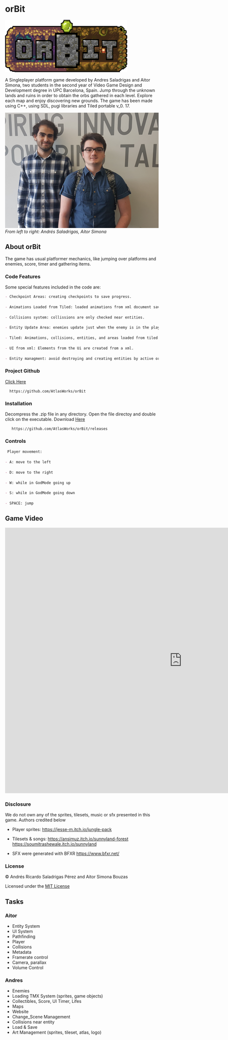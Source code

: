 # orBit

![orBit](https://raw.githubusercontent.com/AtlasWorks/orBit/master/Website/orBit_logo.png)

A Singleplayer platform game developed by Andres Saladrigas and Aitor Simona, two students in the second year of Video Game Design and Development degree in UPC Barcelona, Spain. 
Jump through the unknown lands and ruins in order to obtain the orbs gathered in each level. Explore each map and enjoy discovering new grounds. 
The game has been made using C++, using SDL, pugi libraries and Tiled portable v_0. 17.

![Team Photo](https://raw.githubusercontent.com/AtlasWorks/orBit/master/Website/members%20foto.jpg)
*From left to right:  Andrés Saladrigas, Aitor Simona*

## About orBit
The game has usual platformer mechanics, like jumping over platforms and enemies, score, timer and gathering items.

### Code Features
Some special features included in the code are:
```markdown
- Checkpoint Areas: creating checkpoints to save progress.

- Animations Loaded from Tiled: loaded animations from xml document save from Tiled.

- Collisions system: collissions are only checked near entities.

- Entity Update Area: enemies update just when the enemy is in the player depth of field.

- Tiled: Animations, collisions, entities, and areas loaded from tiled.

- UI from xml: Elements from the Ui are created from a xml.

- Entity managment: avoid destroying and creating entities by active or inactive system.
```
### Project Github
	
[Click Here](https://github.com/AtlasWorks/orBit) 
      
      https://github.com/AtlasWorks/orBit
  
### Installation

Decompress the .zip file in any directory. Open the file directoy and double click on the executable.
Download [Here](https://github.com/AtlasWorks/orBit/releases) 
    
       https://github.com/AtlasWorks/orBit/releases

### Controls


```markdown
 Player movement:

- A: move to the left

- D: move to the right

- W: while in GodMode going up

- S: while in GodMode going down

- SPACE: jump
```
## Game Video

<html>
<body>

<iframe width="1160" height="870" src="https://www.youtube.com/embed/hxSv7Yk8KYc" frameborder="0" allow="accelerometer; autoplay; encrypted-media; gyroscope; picture-in-picture" allowfullscreen></iframe>

</body>
</html>

### Disclosure

We do not own any of the sprites, tilesets, music or sfx presented in this game. Authors credited below

- Player sprites:
https://jesse-m.itch.io/jungle-pack

- Tilesets & songs:
https://ansimuz.itch.io/sunnyland-forest
https://soumitrashewale.itch.io/sunnyland

- SFX were generated with BFXR
https://www.bfxr.net/

### License

© Andrés Ricardo Saladrigas Pérez and Aitor Simona Bouzas

Licensed under the [MIT License](https://github.com/AtlasWorks/orBit/blob/master/LICENSE.txt)

## Tasks

### Aitor

- Entity System 
- UI System 
- Pathfinding
- Player 
- Collisions  
- Metadata  
- Framerate control  
- Camera, parallax  
- Volume Control  

### Andres

- Enemies  
- Loading TMX System (sprites, game objects)  
- Collectibles, Score, UI Timer, Lifes  
- Maps   
- Website  
- Change_Scene Management  
- Collisions near entity
- Load & Save  
- Art Management (sprites, tileset, atlas, logo)



